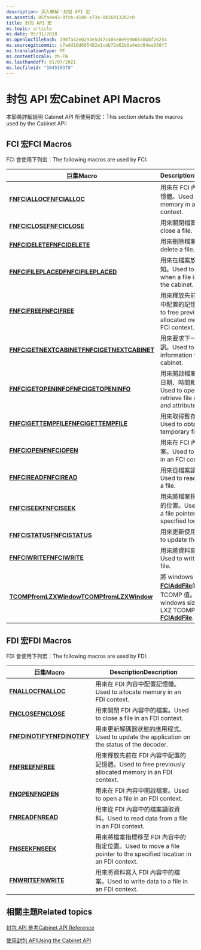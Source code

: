 ```yaml
---
description: 深入瞭解：封包 API 宏
ms.assetid: 85fade43-9fcb-4100-a734-8b36d132b2c0
title: 封包 API 宏
ms.topic: article
ms.date: 05/31/2018
ms.openlocfilehash: 390fa42e0293e5d47c405e8e99986538b8f26254
ms.sourcegitcommit: c7add10d695482e1ceb72d62b8a4ebd84ea050f7
ms.translationtype: MT
ms.contentlocale: zh-TW
ms.lasthandoff: 01/07/2021
ms.locfileid: "104510378"
---
```

# <a name="cabinet-api-macros"></a><span data-ttu-id="79488-103">封包 API 宏</span><span class="sxs-lookup"><span data-stu-id="79488-103">Cabinet API Macros</span></span>

<span data-ttu-id="79488-104">本節將詳細說明 Cabinet API 所使用的宏：</span><span class="sxs-lookup"><span data-stu-id="79488-104">This section details the macros used by the Cabinet API:</span></span>

## <a name="fci-macros"></a><span data-ttu-id="79488-105">FCI 宏</span><span class="sxs-lookup"><span data-stu-id="79488-105">FCI Macros</span></span>

<span data-ttu-id="79488-106">FCI 會使用下列宏：</span><span class="sxs-lookup"><span data-stu-id="79488-106">The following macros are used by FCI:</span></span>



| <span data-ttu-id="79488-107">巨集</span><span class="sxs-lookup"><span data-stu-id="79488-107">Macro</span></span>                                              | <span data-ttu-id="79488-108">Description</span><span class="sxs-lookup"><span data-stu-id="79488-108">Description</span></span>                                                                                    |
|----------------------------------------------------|------------------------------------------------------------------------------------------------|
| [<span data-ttu-id="79488-109">**FNFCIALLOC**</span><span class="sxs-lookup"><span data-stu-id="79488-109">**FNFCIALLOC**</span></span>](/windows/desktop/api/fci/nf-fci-fnfcialloc)                   | <span data-ttu-id="79488-110">用來在 FCI 內容中配置記憶體。</span><span class="sxs-lookup"><span data-stu-id="79488-110">Used to allocate memory in an FCI context.</span></span><br/>                                          |
| [<span data-ttu-id="79488-111">**FNFCICLOSE**</span><span class="sxs-lookup"><span data-stu-id="79488-111">**FNFCICLOSE**</span></span>](/windows/desktop/api/fci/nf-fci-fnfciclose)                   | <span data-ttu-id="79488-112">用來關閉檔案。</span><span class="sxs-lookup"><span data-stu-id="79488-112">Used to close a file.</span></span><br/>                                                               |
| [<span data-ttu-id="79488-113">**FNFCIDELETE**</span><span class="sxs-lookup"><span data-stu-id="79488-113">**FNFCIDELETE**</span></span>](/windows/desktop/api/fci/nf-fci-fnfcidelete)                 | <span data-ttu-id="79488-114">用來刪除檔案。</span><span class="sxs-lookup"><span data-stu-id="79488-114">Used to delete a file.</span></span><br/>                                                              |
| [<span data-ttu-id="79488-115">**FNFCIFILEPLACED**</span><span class="sxs-lookup"><span data-stu-id="79488-115">**FNFCIFILEPLACED**</span></span>](/windows/desktop/api/fci/nf-fci-fnfcifileplaced)         | <span data-ttu-id="79488-116">用來在檔案放入封包時通知。</span><span class="sxs-lookup"><span data-stu-id="79488-116">Used to notify when a file is placed in the cabinet.</span></span><br/>                                |
| [<span data-ttu-id="79488-117">**FNFCIFREE**</span><span class="sxs-lookup"><span data-stu-id="79488-117">**FNFCIFREE**</span></span>](/windows/desktop/api/fci/nf-fci-fnfcifree)                     | <span data-ttu-id="79488-118">用來釋放先前在 FCI 內容中配置的記憶體。</span><span class="sxs-lookup"><span data-stu-id="79488-118">Used to free previously allocated memory in an FCI context.</span></span><br/>                         |
| [<span data-ttu-id="79488-119">**FNFCIGETNEXTCABINET**</span><span class="sxs-lookup"><span data-stu-id="79488-119">**FNFCIGETNEXTCABINET**</span></span>](/windows/desktop/api/fci/nf-fci-fnfcigetnextcabinet) | <span data-ttu-id="79488-120">用來要求下一個封包的資訊。</span><span class="sxs-lookup"><span data-stu-id="79488-120">Used to request information for the next cabinet.</span></span><br/>                                   |
| [<span data-ttu-id="79488-121">**FNFCIGETOPENINFO**</span><span class="sxs-lookup"><span data-stu-id="79488-121">**FNFCIGETOPENINFO**</span></span>](/windows/desktop/api/fci/nf-fci-fnfcigetopeninfo)       | <span data-ttu-id="79488-122">用來開啟檔案並取出檔案日期、時間和屬性。</span><span class="sxs-lookup"><span data-stu-id="79488-122">Used to open a file and retrieve file date, time, and attributes.</span></span><br/>                   |
| [<span data-ttu-id="79488-123">**FNFCIGETTEMPFILE**</span><span class="sxs-lookup"><span data-stu-id="79488-123">**FNFCIGETTEMPFILE**</span></span>](/windows/desktop/api/fci/nf-fci-fnfcigettempfile)       | <span data-ttu-id="79488-124">用來取得暫存檔案名稱。</span><span class="sxs-lookup"><span data-stu-id="79488-124">Used to obtain a temporary file name.</span></span><br/>                                               |
| [<span data-ttu-id="79488-125">**FNFCIOPEN**</span><span class="sxs-lookup"><span data-stu-id="79488-125">**FNFCIOPEN**</span></span>](/windows/desktop/api/fci/nf-fci-fnfciopen)                     | <span data-ttu-id="79488-126">用來在 FCI 內容中開啟檔案。</span><span class="sxs-lookup"><span data-stu-id="79488-126">Used to open a file in an FCI context.</span></span><br/>                                              |
| [<span data-ttu-id="79488-127">**FNFCIREAD**</span><span class="sxs-lookup"><span data-stu-id="79488-127">**FNFCIREAD**</span></span>](/windows/desktop/api/fci/nf-fci-fnfciread)                     | <span data-ttu-id="79488-128">用來從檔案讀取資料。</span><span class="sxs-lookup"><span data-stu-id="79488-128">Used to read data from a file.</span></span><br/>                                                      |
| [<span data-ttu-id="79488-129">**FNFCISEEK**</span><span class="sxs-lookup"><span data-stu-id="79488-129">**FNFCISEEK**</span></span>](/windows/desktop/api/fci/nf-fci-fnfciseek)                     | <span data-ttu-id="79488-130">用來將檔案指標移至指定的位置。</span><span class="sxs-lookup"><span data-stu-id="79488-130">Used to move a file pointer to a specified location.</span></span><br/>                                |
| [<span data-ttu-id="79488-131">**FNFCISTATUS**</span><span class="sxs-lookup"><span data-stu-id="79488-131">**FNFCISTATUS**</span></span>](/windows/desktop/api/fci/nf-fci-fnfcistatus)                 | <span data-ttu-id="79488-132">用來更新使用者。</span><span class="sxs-lookup"><span data-stu-id="79488-132">Used to update the user.</span></span><br/>                                                            |
| [<span data-ttu-id="79488-133">**FNFCIWRITE**</span><span class="sxs-lookup"><span data-stu-id="79488-133">**FNFCIWRITE**</span></span>](/windows/desktop/api/fci/nf-fci-fnfciwrite)                   | <span data-ttu-id="79488-134">用來將資料寫入檔案。</span><span class="sxs-lookup"><span data-stu-id="79488-134">Used to write data to a file.</span></span><br/>                                                       |
| [<span data-ttu-id="79488-135">**TCOMPfromLZXWindow**</span><span class="sxs-lookup"><span data-stu-id="79488-135">**TCOMPfromLZXWindow**</span></span>](/windows/desktop/api/fdi_fci_types/nf-fdi_fci_types-tcompfromlzxwindow)   | <span data-ttu-id="79488-136">將 windows 大小轉換成 [**FCIAddFile**](/windows/desktop/api/Fci/nf-fci-fciaddfile)的 LXZ TCOMP 值。</span><span class="sxs-lookup"><span data-stu-id="79488-136">Converts windows size into an LXZ TCOMP value for [**FCIAddFile**](/windows/desktop/api/Fci/nf-fci-fciaddfile).</span></span><br/> |



 

## <a name="fdi-macros"></a><span data-ttu-id="79488-137">FDI 宏</span><span class="sxs-lookup"><span data-stu-id="79488-137">FDI Macros</span></span>

<span data-ttu-id="79488-138">FDI 會使用下列宏：</span><span class="sxs-lookup"><span data-stu-id="79488-138">The following macros are used by FDI:</span></span>



| <span data-ttu-id="79488-139">巨集</span><span class="sxs-lookup"><span data-stu-id="79488-139">Macro</span></span>                              | <span data-ttu-id="79488-140">Description</span><span class="sxs-lookup"><span data-stu-id="79488-140">Description</span></span>                                                                         |
|------------------------------------|-------------------------------------------------------------------------------------|
| [<span data-ttu-id="79488-141">**FNALLOC**</span><span class="sxs-lookup"><span data-stu-id="79488-141">**FNALLOC**</span></span>](/windows/desktop/api/fdi/nf-fdi-fnalloc)         | <span data-ttu-id="79488-142">用來在 FDI 內容中配置記憶體。</span><span class="sxs-lookup"><span data-stu-id="79488-142">Used to allocate memory in an FDI context.</span></span><br/>                               |
| [<span data-ttu-id="79488-143">**FNCLOSE**</span><span class="sxs-lookup"><span data-stu-id="79488-143">**FNCLOSE**</span></span>](/windows/desktop/api/fdi/nf-fdi-fnclose)         | <span data-ttu-id="79488-144">用來關閉 FDI 內容中的檔案。</span><span class="sxs-lookup"><span data-stu-id="79488-144">Used to close a file in an FDI context.</span></span><br/>                                  |
| [<span data-ttu-id="79488-145">**FNFDINOTIFY**</span><span class="sxs-lookup"><span data-stu-id="79488-145">**FNFDINOTIFY**</span></span>](/windows/desktop/api/fdi/nf-fdi-fnfdinotify) | <span data-ttu-id="79488-146">用來更新解碼器狀態的應用程式。</span><span class="sxs-lookup"><span data-stu-id="79488-146">Used to update the application on the status of the decoder.</span></span><br/>             |
| [<span data-ttu-id="79488-147">**FNFREE**</span><span class="sxs-lookup"><span data-stu-id="79488-147">**FNFREE**</span></span>](/windows/desktop/api/fdi/nf-fdi-fnfree)           | <span data-ttu-id="79488-148">用來釋放先前在 FDI 內容中配置的記憶體。</span><span class="sxs-lookup"><span data-stu-id="79488-148">Used to free previously allocated memory in an FDI context.</span></span><br/>              |
| [<span data-ttu-id="79488-149">**FNOPEN**</span><span class="sxs-lookup"><span data-stu-id="79488-149">**FNOPEN**</span></span>](/windows/desktop/api/fdi/nf-fdi-fnopen)           | <span data-ttu-id="79488-150">用來在 FDI 內容中開啟檔案。</span><span class="sxs-lookup"><span data-stu-id="79488-150">Used to open a file in an FDI context.</span></span><br/>                                   |
| [<span data-ttu-id="79488-151">**FNREAD**</span><span class="sxs-lookup"><span data-stu-id="79488-151">**FNREAD**</span></span>](/windows/desktop/api/fdi/nf-fdi-fnread)           | <span data-ttu-id="79488-152">用來從 FDI 內容中的檔案讀取資料。</span><span class="sxs-lookup"><span data-stu-id="79488-152">Used to read data from a file in an FDI context.</span></span><br/>                         |
| [<span data-ttu-id="79488-153">**FNSEEK**</span><span class="sxs-lookup"><span data-stu-id="79488-153">**FNSEEK**</span></span>](/windows/desktop/api/fdi/nf-fdi-fnseek)           | <span data-ttu-id="79488-154">用來將檔案指標移至 FDI 內容中的指定位置。</span><span class="sxs-lookup"><span data-stu-id="79488-154">Used to move a file pointer to the specified location in an FDI context.</span></span><br/> |
| [<span data-ttu-id="79488-155">**FNWRITE**</span><span class="sxs-lookup"><span data-stu-id="79488-155">**FNWRITE**</span></span>](/windows/desktop/api/fdi/nf-fdi-fnwrite)         | <span data-ttu-id="79488-156">用來將資料寫入 FDI 內容中的檔案。</span><span class="sxs-lookup"><span data-stu-id="79488-156">Used to write data to a file in an FDI context.</span></span><br/>                          |



 

## <a name="related-topics"></a><span data-ttu-id="79488-157">相關主題</span><span class="sxs-lookup"><span data-stu-id="79488-157">Related topics</span></span>

<dl> <dt>

[<span data-ttu-id="79488-158">封包 API 參考</span><span class="sxs-lookup"><span data-stu-id="79488-158">Cabinet API Reference</span></span>](cabinet-api-reference.md)
</dt> <dt>

[<span data-ttu-id="79488-159">使用封包 API</span><span class="sxs-lookup"><span data-stu-id="79488-159">Using the Cabinet API</span></span>](using-the-cabinet-api.md)
</dt> </dl>

 

 




